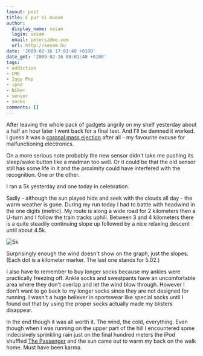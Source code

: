 ```yaml
---
layout: post
title: E pur si muove
author:
  display_name: sesam
  login: sesam
  email: petersz@me.com
  url: http://sesam.hu
date: '2009-02-16 17:01:40 +0100'
date_gmt: '2009-02-16 08:01:40 +0100'
tags:
- addiction
- CME
- Iggy Pop
- ipod
- Nike+
- sensor
- socks
comments: []
---
```


After leaving the whole pack of gadgets angrily on my shelf yesterday about a half an hour later I went back for a final test. And I'll be damned it worked. I guess it was a [coronal mass ejection](http://en.wikipedia.org/wiki/Coronal_mass_ejection) after all - my favourite excuse for malfunctioning electronics.

On a more serious note probably the new sensor didn't take me pushing its sleep/wake button like a madman too well. Or it could be that the old sensor still has some life in it and the proximity could have interfered with the recognition. One or the other.

I ran a 5k yesterday and one today in celebration.

Sadly - although the sun played hide and seek with the clouds all day - the warm weather is gone. During my run today I had to battle with headwind in the one digits (metric). My route is along a wide road for 2 kilometers then a U-turn and I follow the train tracks uphill. Between 3 and 4 kilometers there is a quite steadily continuing slope up followed by a nice relaxing descent until about 4.5k. 

![5k](http://img.skitch.com/20090216-e5hjjq1bpch8gqs91rfqfnqjy9.png)

Surprisingly enough the wind doesn't show on the graph, just the slopes. (Each dot is a kilometer marker. The last one stands for 5.02.)

I also have to remember to buy longer socks because my ankles were practically freezing off. Ankle socks and sweatpants have an uncomfortable area where they don't overlap and let the wind blow through. However I don't want to go back to my longer socks since they are not designed for running. I wasn't a huge believer in sportswear like special socks until I found out that by using the proper socks actually made my blisters disappear.

In the end though it was all worth it. The wind, the cold, everything. Even though when I was running on the upper part of the hill I encountered some indecisively sprinkling rain just on the final hundred meters the iPod shuffled [The Passenger](http://www.last.fm/music/Iggy+Pop/_/The+Passenger) and the sun came out to warm my back on the walk home. Must have been karma.
